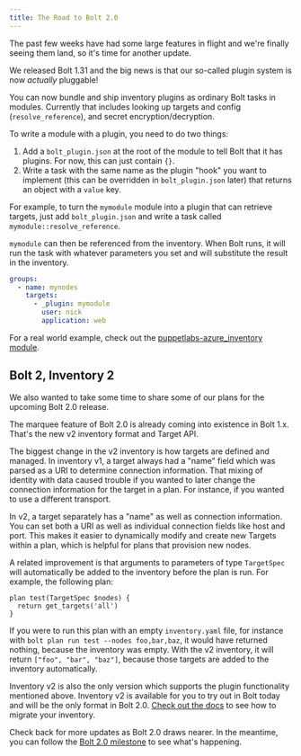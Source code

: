 ```yaml
---
title: The Road to Bolt 2.0
---
```


The past few weeks have had some large features in flight and we're finally seeing them land, so it's time for another update.

We released Bolt 1.31 and the big news is that our so-called plugin system is now _actually_ pluggable!

You can now bundle and ship inventory plugins as ordinary Bolt tasks in modules. Currently that includes looking up targets and config (`resolve_reference`), and secret encryption/decryption.

To write a module with a plugin, you need to do two things:
1) Add a `bolt_plugin.json` at the root of the module to tell Bolt that it has plugins. For now, this can just contain `{}`.
2) Write a task with the same name as the plugin "hook" you want to implement (this can be overridden in `bolt_plugin.json` later) that returns an object with a `value` key.

For example, to turn the `mymodule` module into a plugin that can retrieve targets, just add `bolt_plugin.json` and write a task called `mymodule::resolve_reference`.

`mymodule` can then be referenced from the inventory. When Bolt runs, it will run the task with whatever parameters you set and will substitute the result in the inventory.

```yaml
groups:
  - name: mynodes
    targets:
      - _plugin: mymodule
        user: nick
        application: web
```

For a real world example, check out the [puppetlabs-azure_inventory module](https://github.com/puppetlabs/puppetlabs-azure_inventory).

## Bolt 2, Inventory 2

We also wanted to take some time to share some of our plans for the upcoming Bolt 2.0 release.

The marquee feature of Bolt 2.0 is already coming into existence in Bolt 1.x. That's the new v2 inventory format and Target API.

The biggest change in the v2 inventory is how targets are defined and managed. In inventory v1, a target always had a "name" field which was parsed as a URI to determine connection information. That mixing of identity with data caused trouble if you wanted to later change the connection information for the target in a plan. For instance, if you wanted to use a different transport.

In v2, a target separately has a "name" as well as connection information. You can set both a URI as well as individual connection fields like host and port. This makes it easier to dynamically modify and create new Targets within a plan, which is helpful for plans that provision new nodes.

A related improvement is that arguments to parameters of type `TargetSpec` will automatically be added to the inventory before the plan is run. For example, the following plan:

```puppet
plan test(TargetSpec $nodes) {
  return get_targets('all')
}
```

If you were to run this plan with an empty `inventory.yaml` file, for instance with `bolt plan run test --nodes foo,bar,baz`, it would have returned nothing, because the inventory was empty. With the v2 inventory, it will return `["foo", "bar", "baz"]`, because those targets are added to the inventory automatically.

Inventory v2 is also the only version which supports the plugin functionality mentioned above. Inventory v2 is available for you to try out in Bolt today and will be the only format in Bolt 2.0. [Check out the docs](https://puppet.com/docs/bolt/latest/inventory_file_v2.html) to see how to migrate your inventory.

Check back for more updates as Bolt 2.0 draws nearer. In the meantime, you can follow the [Bolt 2.0 milestone](https://github.com/puppetlabs/bolt/milestone/1) to see what's happening.
